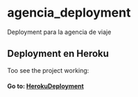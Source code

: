 # agencia_deployment
Deployment para la agencia de viaje
## Deployment en Heroku
Too see the project working: 
#### Go to: [HerokuDeployment](https://floating-headland-71243.herokuapp.com/)
